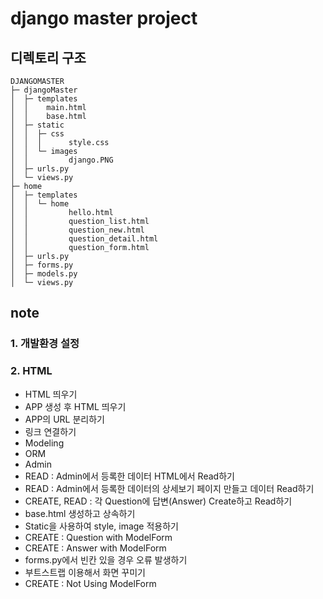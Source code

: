# django master project

## 디렉토리 구조

```
DJANGOMASTER
├─ djangoMaster
│  ├─ templates
│  │    main.html
│  │    base.html
│  ├─ static
│  │  ├─ css
│  │  │      style.css
│  │  └─ images
│  │         django.PNG
│  ├─ urls.py
│  └─ views.py
├─ home
│  ├─ templates
│  │  └─ home
│  │         hello.html
│  │         question_list.html
│  │         question_new.html
│  │         question_detail.html
│  │         question_form.html
│  ├─ urls.py
│  ├─ forms.py
│  ├─ models.py
│  └─ views.py
```

## note

### 1. 개발환경 설정

### 2. HTML

- HTML 띄우기
- APP 생성 후 HTML 띄우기
- APP의 URL 분리하기
- 링크 연결하기
- Modeling
- ORM
- Admin
- READ : Admin에서 등록한 데이터 HTML에서 Read하기
- READ : Admin에서 등록한 데이터의 상세보기 페이지 만들고 데이터 Read하기
- CREATE, READ : 각 Question에 답변(Answer) Create하고 Read하기
- base.html 생성하고 상속하기
- Static을 사용하여 style, image 적용하기
- CREATE : Question with ModelForm
- CREATE : Answer with ModelForm
- forms.py에서 빈칸 있을 경우 오류 발생하기
- 부트스트랩 이용해서 화면 꾸미기
- CREATE : Not Using ModelForm
